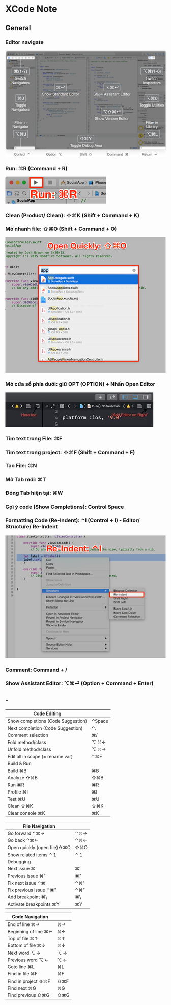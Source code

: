 # XCode Note

## General

### Editor navigate

![Editor Navigate](editor.png)

### Run: ⌘R (Command + R)

![Run](run.png)

### Clean (Product/ Clean): ⇧⌘K (Shift + Command + K)

### Mở nhanh file: ⇧⌘O (Shift + Command + O)

![Open Quickly](Open-Quickly.png)

### Mở cửa sổ phía dưới: giữ OPT (OPTION) + Nhấn Open Editor

![open editor on right](open-editor.jpeg)

### Tìm text trong File: ⌘F

### Tìm text trong project: ⇧⌘F (Shift + Command + F)

### Tạo File: ⌘N

### Mở Tab mới: ⌘T

### Đóng Tab hiện tại: ⌘W

### Gợi ý code (Show Completions): Control Space

### Formatting Code (Re-Indent): ⌃I (Control + I) - Editor/ Structure/ Re-Indent

![Re-Indent](Re-Indent.png)

### Comment: Command + /

### Show Assistant Editor: ⌥⌘⏎ (Option + Command + Enter)

## -

| Code Editing                       |        |
|------------------------------------|--------|
| Show completions (Code Suggestion) |⌃Space  |
| Next completion (Code Suggestion)  |⌃.      |
| Comment selection                  |⌘/      |
| Fold method/class                  |⌥ ⌘←    |
| Unfold method/class                |⌥ ⌘→    |
| Edit all in scope (= rename var)   |⌃⌘E     |
| Build & Run                        |        |
| Build ⌘B                           |⌘B      |
| Analyze ⇧⌘B                        |⇧⌘B     |
| Run ⌘R                             |⌘R      |
| Profile ⌘I                         |⌘I      |
| Test ⌘U                            |⌘U      |
| Clean ⇧⌘K                          |⇧⌘K     |
| Clear console ⌘K                   |⌘K      |

| File Navigation                    |        |
|------------------------------------|--------|
| Go forward ⌃⌘→                     |⌃⌘→     |
| Go back ⌃⌘←                        |⌃⌘←     |
| Open quickly (open file)⇧⌘O        |⇧⌘O     |
| Show related items ⌃ 1             |⌃ 1     |
| Debugging                          |        |
| Next issue ⌘'                      |⌘'      |
| Previous issue ⌘"                  |⌘"      |
| Fix next issue ⌃⌘'                 |⌃⌘'     |
| Fix previous issue ⌃⌘"             |⌃⌘"     |
| Add breakpoint ⌘\                  |⌘\      |
| Activate breakpoints ⌘Y            |⌘Y      |

| Code Navigation                    |        |
|------------------------------------|--------|
| End of line ⌘→                     |⌘→      |
| Beginning of line ⌘←               |⌘←      |
| Top of file ⌘↑                     |⌘↑      |
| Bottom of file ⌘↓                  |⌘↓      |
| Next word ⌥ →                      |⌥ →     |
| Previous word ⌥ ←                  |⌥ ←     |
| Goto line ⌘L                       |⌘L      |
| Find in file ⌘F                    |⌘F      |
| Find in project ⇧⌘F                |⇧⌘F     |
| Find next ⌘G                       |⌘G      |
| Find previous ⇧⌘G                  |⇧⌘G     |